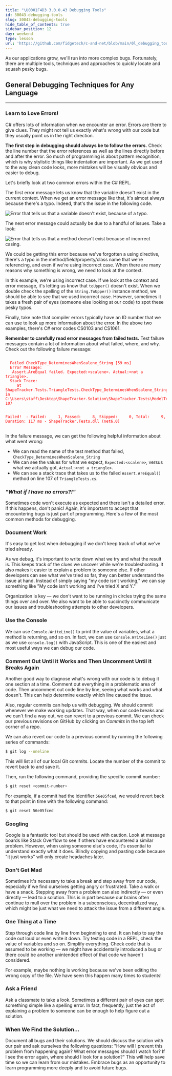 ```yaml
---
title: "\U0001F4D3 3.0.0.43 Debugging Tools"
id: 30043-debugging-tools
slug: 30043-debugging-tools
hide_table_of_contents: true
sidebar_position: 12
day: weekend
type: lesson
url: 'https://github.com/fidgetech/c-and-net/blob/main/0l_debugging_tools.md'
---
```


As our applications grow, we'll run into more complex bugs. Fortunately, there are multiple tools, techniques and approaches to quickly locate and squash pesky bugs.

## General Debugging Techniques for Any Language
---

### Learn to Love Errors!

C# offers lots of information when we encounter an error. Errors are there to give clues. They might not tell us exactly what's wrong with our code but they usually point us in the right direction.

**The first step in debugging should always be to follow the errors.** Check the line number that the error references as well as the lines directly before and after the error. So much of programming is about pattern recognition, which is why stylistic things like indentation are important. As we get used to the way clean code looks, more mistakes will be visually obvious and easier to debug.

Let's briefly look at two common errors within the C# REPL.

The first error message lets us know that the variable doesn't exist in the current context. When we get an error message like that, it's almost always because there's a typo. Indeed, that's the issue in the following code.

![Error that tells us that a variable doesn't exist, because of a typo.](https://learnhowtoprogram.s3.us-west-2.amazonaws.com/c%23/prework/error-variable-doesnt-exist-due-to-typo.png)

The next error message could actually be due to a handful of issues. Take a look:

![Error that tells us that a method doesn't exist because of incorrect casing.](https://learnhowtoprogram.s3.us-west-2.amazonaws.com/c%23/prework/error-method-doesnt-exist-due-to-casing.png)

We could be getting this error because we've forgotten a using directive, there's a typo in the method/field/property/class name that we're referencing, and even if we're using incorrect case. When there are many reasons why something is wrong, we need to look at the context. 

In this example, we're using incorrect case. If we look at the context and error message, it's letting us know that `toUpper()` doesn't exist. When we double check the spelling of the `String.ToUpper()` instance method, we should be able to see that we used incorrect case. However, sometimes it takes a fresh pair of eyes (someone else looking at our code) to spot these pesky typos.

Finally, take note that compiler errors typically have an ID number that we can use to look up more information about the error. In the above two examples, there's C# error codes CS0103 and CS1061.

**Remember to carefully read error messages from failed tests.** Test failure messages contain a lot of information about what failed, where, and why. Check out the following failure message:

<pre>
<code style="color:red">
  Failed CheckType_DeterminesWhenScalene_String [59 ms]
  Error Message:
   Assert.AreEqual failed. Expected:&lt;scalene&gt;. Actual:&lt;not a triangle&gt;.
  Stack Trace:
     at ShapeTracker.Tests.TriangleTests.CheckType_DeterminesWhenScalene_String() in C:\Users\staff\Desktop\ShapeTracker.Solution\ShapeTracker.Tests\ModelTests\TriangleTests.cs:line 107


Failed!  - Failed:     1, Passed:     8, Skipped:     0, Total:     9, Duration: 117 ms - ShapeTracker.Tests.dll (net6.0)
</code>
</pre>

In the failure message, we can get the following helpful information about what went wrong:

* We can read the name of the test method that failed, `CheckType_DeterminesWhenScalene_String`
* We can see the values for what we expect, `Expected:<scalene>`, versus what we actually got, `Actual:<not a triangle>`.
* We can see a stack trace that takes us to the failed `Assert.AreEqual()` method on line 107 of `TriangleTests.cs`.

### _"What if I have no errors?!"_

Sometimes code won't execute as expected and there isn't a detailed error. If this happens, don't panic! Again, it's important to accept that encountering bugs is just part of programming. Here's a few of the most common methods for debugging.

### Document Work

It's easy to get lost when debugging if we don't keep track of what we've tried already.

As we debug, it's important to write down what we try and what the result is. This keeps track of the clues we uncover while we're troubleshooting. It also makes it easier to explain a problem to someone else. If other developers can see what we've tried so far, they can better understand the issue at hand. Instead of simply saying "my code isn't working," we can say something like  "My code isn't working and I've tried X and Y."

Organization is key — we don't want to be running in circles trying the same things over and over. We also want to be able to succinctly communicate our issues and troubleshooting attempts to other developers.

### Use the Console
We can use `Console.WriteLine()` to print the value of variables, what a method is returning, and so on. In fact, we can use `Console.WriteLine()` just as we use `console.log()` with JavaScript. This is one of the easiest and most useful ways we can debug our code.

### Comment Out Until it Works and Then Uncomment Until it Breaks Again

Another good way to diagnose what's wrong with our code is to debug it one section at a time. Comment out everything in a problematic area of code. Then uncomment out code line by line, seeing what works and what doesn't. This can help determine exactly which line caused the issue.

Also, regular commits can help us with debugging. We should commit whenever we make working updates. That way, when our code breaks and we can't find a way out, we can revert to a previous commit. We can check our previous revisions on GitHub by clicking on _Commits_ in the top left corner of a repo.

We can also revert our code to a previous commit by running the following series of commands:

```bash
$ git log --oneline
```

This will list all of our local Git commits. Locate the number of the commit to revert back to and save it.

Then, run the following command, providing the specific commit number:

```bash
$ git reset <commit-number>
```

For example, if a commit had the identifier `56e05fced`, we would revert back to that point in time with the following command:

```bash
$ git reset 56e05fced
```

### Googling

Google is a fantastic tool but should be used with caution. Look at message boards like Stack Overflow to see if others have encountered a similar problem. However, when using someone else's code, it's essential to understand exactly what it does. Blindly copying and pasting code because "it just works" will only create headaches later.

### Don't Get Mad

Sometimes it's necessary to take a break and step away from our code, especially if we find ourselves getting angry or frustrated. Take a walk or have a snack. Stepping away from a problem can also indirectly — or even directly — lead to a solution. This is in part because our brains often continue to mull over the problem in a subconscious, decentralized way, which might be just what we need to attack the issue from a different angle.

### One Thing at a Time

Step through code line by line from beginning to end. It can help to say the code out loud or even write it down. Try testing code in a REPL, check the value of variables and so on. Simplify everything. Check code that is assumed to be working — we might have accidentally introduced a bug or there could be another unintended effect of that code we haven't considered.

For example, maybe nothing is working because we've been editing the wrong copy of the file. We have seen this happen many times to students!

### Ask a Friend

Ask a classmate to take a look. Sometimes a different pair of eyes can spot something simple like a spelling error. In fact, frequently, just the act of explaining a problem to someone can be enough to help figure out a solution.

### When We Find the Solution...

Document all bugs and their solutions. We should discuss the solution with our pair and ask ourselves the following questions: "How will I prevent this problem from happening again? What error messages should I watch for? If I see the error again, where should I look for a solution?" This will help save time so we can learn from our mistakes. Embrace bugs as an opportunity to learn programming more deeply and to avoid future bugs.
